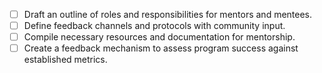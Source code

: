 - [ ] Draft an outline of roles and responsibilities for mentors and mentees.
- [ ] Define feedback channels and protocols with community input.
- [ ] Compile necessary resources and documentation for mentorship.
- [ ] Create a feedback mechanism to assess program success against established metrics.